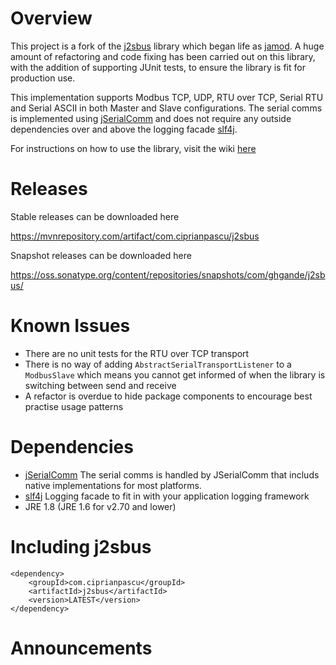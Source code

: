 # Overview
This project is a fork of the [j2sbus](https://sourceforge.net/projects/j2sbus/) library which began life as [jamod](http://jamod.sourceforge.net/). 
A huge amount of refactoring and code fixing has been carried out on this library, with the addition of supporting JUnit tests, to ensure the library is fit for production use.

This implementation supports Modbus TCP, UDP, RTU over TCP, Serial RTU and Serial ASCII in both Master and Slave configurations.
The serial comms is implemented using [jSerialComm](http://fazecast.github.io/jSerialComm/) and does not require any outside dependencies over and above the logging facade [slf4j](https://www.slf4j.org/).

For instructions on how to use the library, visit the wiki [here](https://github.com/steveohara/j2sbus/wiki) 

# Releases
Stable releases can be downloaded here 

https://mvnrepository.com/artifact/com.ciprianpascu/j2sbus

Snapshot releases can be downloaded here 

https://oss.sonatype.org/content/repositories/snapshots/com/ghgande/j2sbus/

# Known Issues

* There are no unit tests for the RTU over TCP transport
* There is no way of adding `AbstractSerialTransportListener` to a `ModbusSlave` which means you cannot get informed of when the library is switching between send and receive
* A refactor is overdue to hide package components to encourage best practise usage patterns

# Dependencies

* [jSerialComm](http://fazecast.github.io/jSerialComm/)
The serial comms is handled by JSerialComm that includs native implementations for most platforms.
* [slf4j](https://www.slf4j.org/)
Logging facade to fit in with your application logging framework
* JRE 1.8 (JRE 1.6 for v2.70 and lower)
  
# Including j2sbus

    <dependency>
        <groupId>com.ciprianpascu</groupId>
        <artifactId>j2sbus</artifactId>
        <version>LATEST</version>
    </dependency>
    
# Announcements
    
